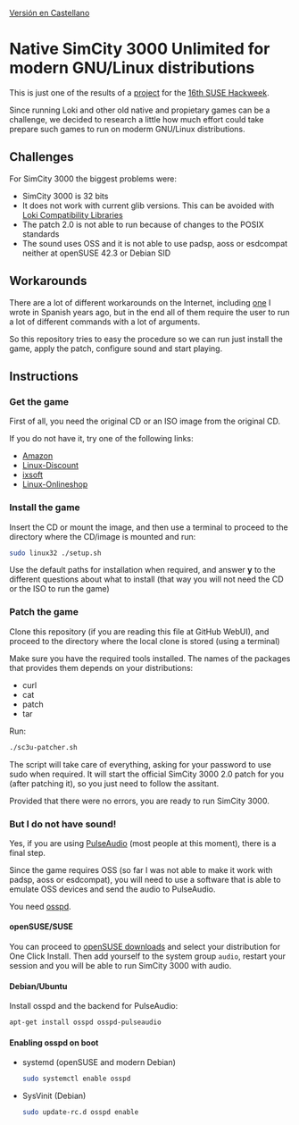 [Versión en Castellano](README-ES.md)

# Native SimCity 3000 Unlimited for modern GNU/Linux distributions

This is just one of the results of a [project](https://hackweek.suse.com/16/projects/old-games-on-modern-linux) for the [16th SUSE Hackweek](https://hackweek.suse.com/16/projects).

Since running Loki and other old native and propietary games can be a challenge, we decided to research a little how much effort could take prepare such games to run on moderm GNU/Linux distributions.

## Challenges

For SimCity 3000 the biggest problems were:

- SimCity 3000 is 32 bits
- It does not work with current glib versions. This can be avoided with [Loki Compatibility Libraries](http://www.improbability.net/loki/)
- The patch 2.0 is not able to run because of changes to the POSIX standards
- The sound uses OSS and it is not able to use padsp, aoss or esdcompat neither at openSUSE 42.3 or Debian SID

## Workarounds

There are a lot of different workarounds on the Internet, including [one](https://www.juliogonzalez.es/como-ejecutar-simcity-3000-en-debian-i386-o-amd64/58) I wrote in Spanish years ago, but in the end all of them require the user to run a lot of different commands with a lot of arguments.

So this repository tries to easy the procedure so we can run just install the game, apply the patch, configure sound and start playing.

## Instructions


### Get the game

First of all, you need the original CD or an ISO image from the original CD.

If you do not have it, try one of the following links:

* [Amazon](https://www.amazon.com/s/ref=bl_sr_software?_encoding=UTF8&node=229534&field-brandtextbin=Loki%20Entertainment%20Software)
* [Linux-Discount](http://www.linux-discount.de/software/games/LokiSoft)
* [ixsoft](http://www.ixsoft.de/cgi-bin/web_store.cgi?ref=Catalogs/de/software-games-catalog.html)
* [Linux-Onlineshop](https://www.linux-onlineshop.de/index.php?page=categorie&cat=1&next_page=1) 

### Install the game

Insert the CD or mount the image, and then use a terminal to proceed to the directory where the CD/image is mounted and run:


```bash
sudo linux32 ./setup.sh
```

Use the default paths for installation when required, and answer **y** to the different questions about what to install (that way you will not need the CD or the ISO to run the game)

### Patch the game

Clone this repository (if you are reading this file at GitHub WebUI), and proceed to the directory where the local clone is stored (using a terminal)

Make sure you have the required tools installed. The names of the packages that provides them depends on your distributions:

- curl
- cat
- patch
- tar

Run:


```bash
./sc3u-patcher.sh
```

The script will take care of everything, asking for your password to use sudo when required. It will start the official SimCity 3000 2.0 patch for you (after patching it), so you just need to follow the assitant.

Provided that there were no errors, you are ready to run SimCity 3000.

### But I do not have sound!

Yes, if you are using [PulseAudio](https://www.freedesktop.org/wiki/Software/PulseAudio/) (most people at this moment), there is a final step.

Since the game requires OSS (so far I was not able to make it work with padsp, aoss or esdcompat), you will need to use a software that is able to emulate OSS devices and send the audio to PulseAudio.

You need [osspd](https://sourceforge.net/projects/osspd/).

#### openSUSE/SUSE

You can proceed to [openSUSE downloads](https://software.opensuse.org/download.html?project=home%3Ajuliogonzalez%3Abranches%3Ahome%3Aelvigia&package=ossp) and select your distribution for One Click Install. Then add yourself to the system group ```audio```, restart your session and you will be able to run SimCity 3000 with audio.

#### Debian/Ubuntu

Install osspd and the backend for PulseAudio:

```bash
apt-get install osspd osspd-pulseaudio
```

#### Enabling osspd on boot

* systemd (openSUSE and modern Debian)

  ```bash
  sudo systemctl enable osspd
  ```

* SysVinit (Debian)

  ```bash
  sudo update-rc.d osspd enable
  ```
